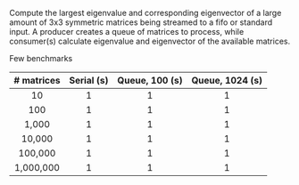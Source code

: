Compute the largest eigenvalue and corresponding eigenvector of a large amount of 3x3 symmetric matrices being streamed to a fifo or standard input.
A producer creates a queue of matrices to process, while consumer(s) calculate eigenvalue and eigenvector of the available matrices.

Few benchmarks

| # matrices | Serial (s) | Queue, 100 (s) | Queue, 1024 (s) |
|:----------:|:----------:|:--------------:|:---------------:|
| 10 	     |   1        |  1             |  1              |
| 100 	     |    1       |  1             |  1              |
| 1,000      |     1      |  1             |  1              |
| 10,000     |      1     |  1             |  1              |
| 100,000    |       1    |  1             |  1              |
| 1,000,000  |        1   |  1             |  1              |

